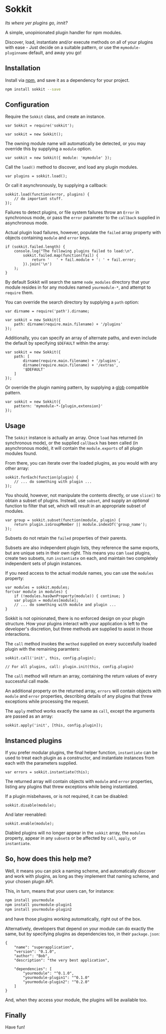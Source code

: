 # Sokkit

*Its where yer plugins go, innit?*

A simple, unopinionated plugin handler for npm modules.

Discover, load, instantiate and/or execute methods on all of your plugins with
ease - Just decide on a suitable pattern, or use the `mymodule-pluginname`
default, and away you go!

## Installation

Install via [npm](https://www.npmjs.org/), and save it as a dependency for your
project.

``` bash
npm install sokkit --save
```

## Configuration

Require the `Sokkit` class, and create an instance.

``` JS
var Sokkit = require('sokkit');

var sokkit = new Sokkit();
```

The owning module name will automatically be detected, or you may override this
by supplying a `module` option.

``` JS
var sokkit = new Sokkit({ module: 'mymodule' });
```

Call the `load()` method to discover, and load any plugin modules.

``` JS
var plugins = sokkit.load();
```

Or call it asynchronously, by supplying a callback:

``` JS
sokkit.load(function(error, plugins) {
	// do important stuff.
});
```

Failures to detect plugins, or file system failures throw an `Error` in
synchronous mode, or pass the `error` parameter to the `callback` supplied in
asynchronous mode.

Actual plugin load failures, however, populate the `failed` array property with
objects containing `module` and `error` keys.

``` JS
if (sokkit.failed.length) {
	console.log("The following plugins failed to load:\n",
		sokkit.failed.map(function(fail) {
			return '   ' + fail.module + ': ' + fail.error;
		}).join('\n')
	);
}
```

By default Sokkit will search the same `node_modules` directory that your module
resides in for any modules named `yourmodule-*`, and attempt to `require` them.

You can override the search directory by supplying a `path` option:

``` JS
var dirname = require('path').dirname;

var sokkit = new Sokkit({
	path: dirname(require.main.filename) + '/plugins'
});
```

Additionally, you can specify an array of alternate paths, and even include the
default by specifying `$DEFAULT` within the array:

``` JS
var sokkit = new Sokkit({
	path: [
		dirname(require.main.filename) + '/plugins',
		dirname(require.main.filename) + '/extras',
		'$DEFAULT'
	]
});
```

Or override the plugin naming pattern, by supplying a
[glob](https://github.com/isaacs/node-glob) compatible pattern.

``` JS
var sokkit = new Sokkit({
	pattern: 'mymodule-*-{plugin,extension}'
});
```

## Usage

The `Sokkit` instance is actually an array.  Once `load` has returned (in
synchronous mode), or the supplied `callback` has been called (in asynchronous
mode), it will contain the `module.exports` of all plugin modules found.

From there, you can iterate over the loaded plugins, as you would with any
other array:

``` JS
sokkit.forEach(function(plugin) {
	// ... do something with plugin ...
});
```

You should, however, not manipulate the contents directly, or use `slice()` to
obtain a subset of plugins.  Instead, use `subset`, and supply an *optional*
function to filter that set, which will result in an appropriate subset of
modules.

``` JS
var group = sokkit.subset(function(module, plugin) {
	return plugin.isGroupMember || module.indexOf('group_name');
});
```

Subsets do not retain the `failed` properties of their parents.

Subsets are also independent plugin lists, they reference the same exports, but
are unique sets in their own right.  This means you can `load` plugins, create
two subsets, run `instantiate` on each, and maintain two completely independent
sets of plugin instances.

If you need access to the actual module names, you can use the `modules`
property:

``` JS
var modules = sokkit.modules;
for(var module in modules) {
	if (!modules.hasOwnProperty(module)) { continue; }
	var plugin = modules[module];
	// ... do something with module and plugin ...
}
```

Sokkit is not opinionated, there is no enforced design on your plugin structure.
How your plugins interact with your application is left to the developer's
discretion, but three methods are supplied to assist in those interactions.

The `call` method invokes the `method` supplied on every succesfully loaded
plugin with the remaining paramters:

``` JS
sokkit.call('init', this, config.plugin);

// For all plugins, call: plugin.init(this, config.plugin)
```

The `call` method will return an array, containing the return values of every
successful call made.

An additional property on the returned array, `errors` will contain objects with
`module` and `error` properties, describing details of any plugins that threw
exceptions while processing the request.

The `apply` method works exactly the same as `call`, except the arguments are
passed as an array:

``` JS
sokkit.apply('init', [this, config.plugin]);
```

## Instanced plugins

If you prefer modular plugins, the final helper function, `instantiate` can be
used to treat each plugin as a constructor, and instantiate instances from each
with the parameters supplied.

``` JS
var errors = sokkit.instantiate(this);
```

The returned array will contain objects with `module` and `error` properties,
listing any plugins that threw exceptions while being instantiated.

If a plugin misbehaves, or is not required, it can be disabled:

``` JS
sokkit.disable(module);
```

And later reenabled:

``` JS
sokkit.enable(module);
```

Diabled plugins will no longer appear in the `sokkit` array, the `modules`
property, appear in any `subset`s or be affected by `call`, `apply`, or
`instantiate`.

## So, how does this help me?

Well, it means you can pick a naming scheme, and automatically discover and
work with plugins, as long as they implement that naming scheme, and your chosen
plugin API.

This, in turn, means that your users can, for instance:

``` bash
npm install yourmodule
npm install yourmodule-plugin1
npm install yourmodule-plugin2
```

and have those plugins working automatically, right out of the box.

Alternatively, developers that depend on your module can do exactly the same,
but by specifying plugins as dependencies too, in their `package.json`:

``` JS
{
	"name": "superapplication",
	"version": "0.1.0",
	"author": "Bob",
	"description": "the very best application",

	"dependencies": [
		"yourmodule": "^0.1.0",
		"yourmodule-plugin1": "^0.1.0"
		"yourmodule-plugin2": "^0.2.0"
	]
}
```
And, when they access your module, the plugins will be available too.

## Finally

Have fun!

